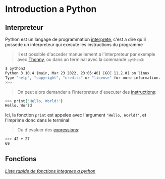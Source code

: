 # Introduction a Python

## Interpreteur

Python est un langage de programmation [interprete](https://fr.wikipedia.org/wiki/Interpr%C3%A8te_(informatique)), c'est a dire qu'il possede un interpreteur qui execute les instructions du programme

> Il est possible d'acceder manuellement a l'interpreteur par exemple avec [Thonny](https://thonny.org/), ou dans un terminal avec la commande `python3`:
```bash
$ python3
Python 3.10.4 (main, Mar 23 2022, 23:05:40) [GCC 11.2.0] on linux
Type "help", "copyright", "credits" or "license" for more information.
>>> 
```

> On peut alors demander a l'interpreteur d'executer des [instructions](#instructions):
```bash
>>> print('Hello, World!')
Hello, World
```
Ici, la fonction `print` est appelee avec l'argument `'Hello, World!'`, et l'imprime donc dans le terminal

> Ou d'evaluer des [expressions](#expressions):
```bash
>>> 42 + 27
69
```



## Fonctions

*[Liste rapide de fonctions integrees a python](./Cheat%20Sheet.md#fonctions)*